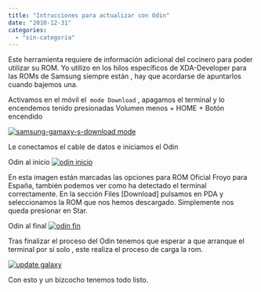 ```yaml
---
title: "Intrucciones para actualizar con Odin"
date: "2010-12-31"
categories: 
  - "sin-categoria"
---
```


Este herramienta requiere de información adicional del cocinero para poder utilizar su ROM. Yo utilizo en los hilos específicos de XDA-Developer para las ROMs de Samsung siempre están , hay que acordarse de apuntarlos cuando bajemos una.

Activamos en el móvil el  `mode Download` , apagamos el terminal y lo encendemos tenido presionadas Volumen menos + HOME + Botón encendido

[![samsung-gamaxy-s-download mode](images/5309082167_4d4107bf61.jpg)](https://www.flickr.com/photos/12949201@N08/5309082167/ "samsung-gamaxy-s-download mode por sicotico, en Flickr")

Le conectamos el cable de datos e iniciamos el Odin

Odin al inicio [![odin inicio](images/5309408951_5038265963.jpg)](https://www.flickr.com/photos/12949201@N08/5309408951/ "odin inicio por sicotico, en Flickr")

En esta imagen están marcadas las opciones para ROM Oficial Froyo para España, también podemos ver como ha detectado el terminal correctamente. En la sección Files \[Download\] pulsamos en PDA y seleccionamos la ROM que nos hemos descargado. Simplemente nos queda presionar en Star.

Odin al final [![odin fin](images/5309342979_034353f6eb.jpg)](https://www.flickr.com/photos/12949201@N08/5309342979/ "odin fin por sicotico, en Flickr")

Tras finalizar el proceso del Odin tenemos que esperar a que arranque el terminal por si solo , este realiza el proceso de carga la rom.

[![update galaxy](images/5310041728_830e316f7b.jpg)](https://www.flickr.com/photos/12949201@N08/5310041728/ "update galaxy por sicotico, en Flickr")

Con esto y un bizcocho tenemos todo listo.

